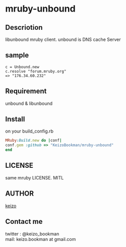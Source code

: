 mruby-unbound
====


## Descriotion
libunbound mruby client.
unbound is DNS cache Server

## sample

```
c = Unbound.new  
c.resolve "forum.mruby.org"  
=> "176.34.60.232"  
```

## Requirement

unbound & libunbound

## Install

on your build_config.rb

```ruby:build_config.rb  
MRuby:Build.new do |conf|  
conf.gem :github => "KeizoBookman/mruby-unbound"  
end  
```
  
## LICENSE

same mruby LICENSE. MITL

## AUTHOR

[keizo](https://github.com/KeizoBookman)


## Contact me
twitter : @keizo_bookman  
mail: keizo.bookman at gmail.com  
